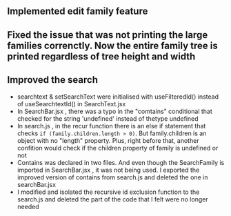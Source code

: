 ## Implemented edit family feature

## Fixed the issue that was not printing the large families correnctly. Now the entire family tree is printed regardless of tree height and width

## Improved the search

- searchtext & setSearchText were initialised with useFilteredId() instead of useSearchtextId() in SearchText.jsx
- In SearchBar.jsx , there was a typo in the "comtains" conditional that checked for the string 'undefined' instead of thetype undefined
- In search.js , in the recur function there is an else if statement that checks `if (family.children.length > 0)`. But family.children is an object with no "length" property. Plus, right before that, another confition would check if the children property of family is undefined or not
- Contains was declared in two files. And even though the SearchFamily is imported in SearchBar.jsx , it was not being used. I exported the improved version of contains from search.js and deleted the one in searchBar.jsx
- I modified and isolated the recursive id exclusion function to the search.js and deleted the part of the code that I felt were no longer needed
